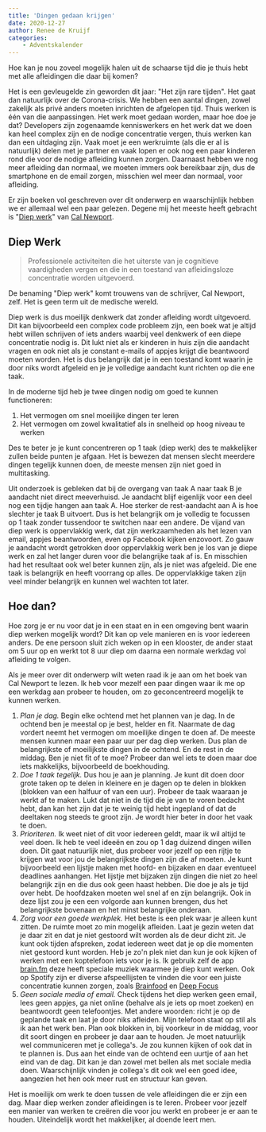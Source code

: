 ```yaml
---
title: 'Dingen gedaan krijgen'
date: 2020-12-27
author: Renee de Kruijf
categories:
    - Adventskalender
---
```


Hoe kan je nou zoveel mogelijk halen uit de schaarse tijd die je thuis hebt met alle afleidingen die daar bij komen?

Het is een gevleugelde zin geworden dit jaar: "Het zijn rare tijden". Het gaat dan natuurlijk over de Corona-crisis. We hebben een aantal dingen, zowel zakelijk als privé anders moeten inrichten de afgelopen tijd. Thuis werken is één van die aanpassingen. Het werk moet gedaan worden, maar hoe doe je dat? Developers zijn zogenaamde kenniswerkers en het werk dat we doen kan heel complex zijn en de nodige concentratie vergen, thuis werken kan dan een uitdaging zijn. Vaak moet je een werkruimte (als die er al is natuurlijk) delen met je partner en vaak lopen er ook nog een paar kinderen rond die voor de nodige afleiding kunnen zorgen. Daarnaast hebben we nog meer afleiding dan normaal, we moeten immers ook bereikbaar zijn, dus de smartphone en de email zorgen, misschien wel meer dan normaal, voor afleiding.

Er zijn boeken vol geschreven over dit onderwerp en waarschijnlijk hebben we er allemaal wel een paar gelezen. Degene mij het meeste heeft gebracht is "[Diep werk](https://www.calnewport.com/books/deep-work/)" van [Cal Newport](https://www.calnewport.com/).

## Diep Werk

> Professionele activiteiten die het uiterste van je cognitieve vaardigheden vergen en die in een toestand van afleidingsloze concentratie worden uitgevoerd.

De benaming "Diep werk" komt trouwens van de schrijver, Cal Newport, zelf. Het is geen term uit de medische wereld.

Diep werk is dus moeilijk denkwerk dat zonder afleiding wordt uitgevoerd. Dit kan bijvoorbeeld een complex code probleem zijn, een boek wat je altijd hebt willen schrijven of iets anders waarbij veel denkwerk of een diepe concentratie nodig is. Dit lukt niet als er kinderen in huis zijn die aandacht vragen en ook niet als je constant e-mails of appjes krijgt die beantwoord moeten worden. Het is dus belangrijk dat je in een toestand komt waarin je door niks wordt afgeleid en je je volledige aandacht kunt richten op die ene taak.

In de moderne tijd heb je twee dingen nodig om goed te kunnen functioneren:

1. Het vermogen om snel moeilijke dingen ter leren
2. Het vermogen om zowel kwalitatief als in snelheid op hoog niveau te werken

Des te beter je je kunt concentreren op 1 taak (diep werk) des te makkelijker zullen beide punten je afgaan. Het is bewezen dat mensen slecht meerdere dingen tegelijk kunnen doen, de meeste mensen zijn niet goed in multitasking.

Uit onderzoek is gebleken dat bij de overgang van taak A naar taak B je aandacht niet direct meeverhuisd. Je aandacht blijf eigenlijk voor een deel nog een tijdje hangen aan taak A. Hoe sterker de rest-aandacht aan A is hoe slechter je taak B uitvoert. Dus is het belangrijk om je volledig te focussen op 1 taak zonder tussendoor te switchen naar een andere. De vijand van diep werk is oppervlakkig werk, dat zijn werkzaamheden als het lezen van email, appjes beantwoorden, even op Facebook kijken enzovoort. Zo gauw je aandacht wordt getrokken door oppervlakkig werk ben je los van je diepe werk en zal het langer duren voor die belangrijke taak af is. En misschien had het resultaat ook wel beter kunnen zijn, als je niet was afgeleid. Die ene taak is belangrijk en heeft voorrang op alles. De oppervlakkige taken zijn veel minder belangrijk en kunnen wel wachten tot later.

## Hoe dan?

Hoe zorg je er nu voor dat je in een staat en in een omgeving bent waarin diep werken mogelijk wordt? Dit kan op vele manieren en is voor iedereen anders. De ene persoon sluit zich weken op in een klooster, de ander staat om 5 uur op en werkt tot 8 uur diep om daarna een normale werkdag vol afleiding te volgen.

Als je meer over dit onderwerp wilt weten raad ik je aan om het boek van Cal Newport te lezen. Ik heb voor mezelf een paar dingen waar ik me op een werkdag aan probeer te houden, om zo geconcentreerd mogelijk te kunnen werken.

1. _Plan je dag._ Begin elke ochtend met het plannen van je dag. In de ochtend ben je meestal op je best, helder en fit. Naarmate de dag vordert neemt het vermogen om moeilijke dingen te doen af. De meeste mensen kunnen maar een paar uur per dag diep werken. Dus plan de belangrijkste of moeilijkste dingen in de ochtend. En de rest in de middag. Ben je niet fit of te moe? Probeer dan wel iets te doen maar doe iets makkelijks, bijvoorbeeld de boekhouding.
2. _Doe 1 taak tegelijk._ Dus hou je aan je planning. Je kunt dit doen door grote taken op te delen in kleinere en je dagen op te delen in blokken (blokken van een halfuur of van een uur). Probeer de taak waaraan je werkt af te maken. Lukt dat niet in de tijd die je van te voren bedacht hebt, dan kan het zijn dat je te weinig tijd hebt ingepland of dat de deeltaken nog steeds te groot zijn. Je wordt hier beter in door het vaak te doen.
3. _Prioriteren._ Ik weet niet of dit voor iedereen geldt, maar ik wil altijd te veel doen. Ik heb te veel ideeën en zou op 1 dag duizend dingen willen doen. Dit gaat natuurlijk niet, dus probeer voor jezelf op een rijtje te krijgen wat voor jou de belangrijkste dingen zijn die af moeten. Je kunt bijvoorbeeld een lijstje maken met hoofd- en bijzaken en daar eventueel deadlines aanhangen. Het lijstje met bijzaken zijn dingen die niet zo heel belangrijk zijn en die dus ook geen haast hebben. Die doe je als je tijd over hebt. De hoofdzaken moeten wel snel af en zijn belangrijk. Ook in deze lijst zou je een een volgorde aan kunnen brengen, dus het belangrijkste bovenaan en het minst belangrijke onderaan.
4. _Zorg voor een goede werkplek._ Het beste is een plek waar je alleen kunt zitten. De ruimte moet zo min mogelijk afleiden. Laat je gezin weten dat je daar zit en dat je niet gestoord wilt worden als de deur dicht zit. Je kunt ook tijden afspreken, zodat iedereen weet dat je op die momenten niet gestoord kunt worden. Heb je zo'n plek niet dan kun je ook kijken of werken met een koptelefoon iets voor je is. Ik gebruik zelf de app [brain.fm](http://brain.fm) deze heeft speciale muziek waarmee je diep kunt werken. Ook op Spotify zijn er diverse afspeellijsten te vinden die voor een juiste concentratie kunnen zorgen, zoals [Brainfood](https://open.spotify.com/playlist/37i9dQZF1DWXLeA8Omikj7) en [Deep Focus](https://open.spotify.com/playlist/37i9dQZF1DWZeKCadgRdKQ)
5. _Geen sociale media of email._ Check tijdens het diep werken geen email, lees geen appjes, ga niet online (behalve als je iets op moet zoeken) en beantwoordt geen telefoontjes. Met andere woorden: richt je op de geplande taak en laat je door niks afleiden. Mijn telefoon staat op stil als ik aan het werk ben. Plan ook blokken in, bij voorkeur in de middag, voor dit soort dingen en probeer je daar aan te houden. Je moet natuurlijk wel communiceren met je collega's. Je zou kunnen kijken of ook dat in te plannen is. Dus aan het einde van de ochtend een uurtje of aan het eind van de dag. Dit kan je dan zowel met bellen als met sociale media doen. Waarschijnlijk vinden je collega's dit ook wel een goed idee, aangezien het hen ook meer rust en structuur kan geven.

Het is moeilijk om werk te doen tussen de vele afleidingen die er zijn een dag. Maar diep werken zonder afleidingen is te leren. Probeer voor jezelf een manier van werken te creëren die voor jou werkt en probeer je er aan te houden. Uiteindelijk wordt het makkelijker, al doende leert men.

